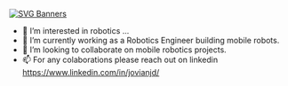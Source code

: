 [![SVG Banners](https://svg-banners.vercel.app/api?type=typeWriter&text1=Hey%20I'm%20Jovian&width=800&height=400)](https://github.com/Akshay090/svg-banners)
- 👀 I’m interested in robotics ...
- 🌱 I’m currently working as a Robotics Engineer building mobile robots.
- 💞️ I’m looking to collaborate on mobile robotics projects.
- 📫 For any colaborations please reach out on linkedin https://www.linkedin.com/in/jovianjd/

